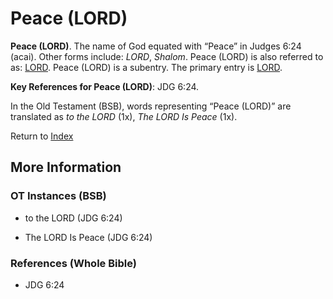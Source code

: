 # Peace (LORD)
**Peace (LORD)**. 
The name of God equated with “Peace” in Judges 6:24 (acai). 
Other forms include: 
*LORD*, *Shalom*. 
Peace (LORD) is also referred to as: 
[LORD](Lord.md). 
Peace (LORD) is a subentry. The primary entry is 
[LORD](Lord.md). 


**Key References for Peace (LORD)**: 
JDG 6:24. 


In the Old Testament (BSB), words representing “Peace (LORD)” are translated as 
*to the LORD* (1x), *The LORD Is Peace* (1x). 




Return to [Index](00-Index.md)

## More Information

### OT Instances (BSB)

* to the LORD (JDG 6:24)

* The LORD Is Peace (JDG 6:24)



### References (Whole Bible)

* JDG 6:24



